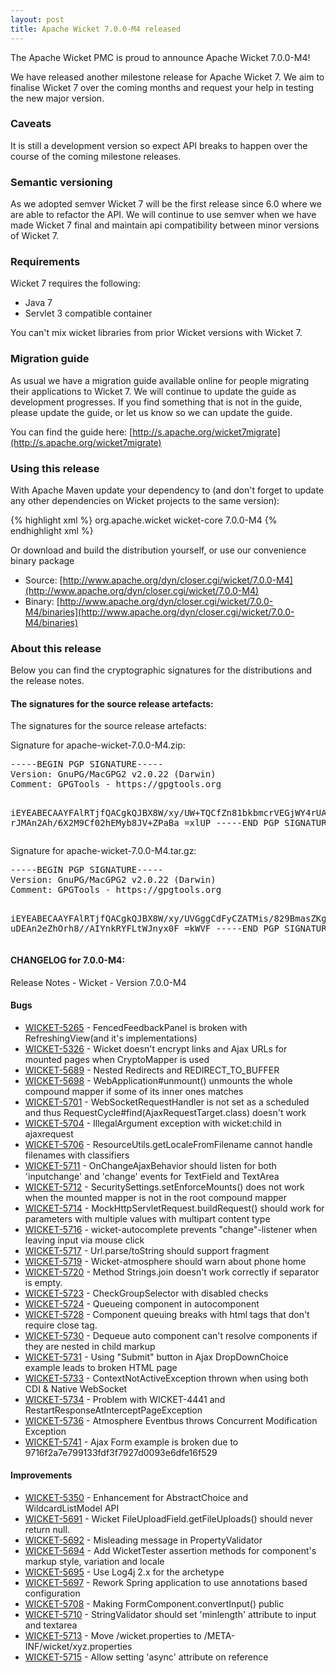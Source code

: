 ```yaml
---
layout: post
title: Apache Wicket 7.0.0-M4 released
---
```

The Apache Wicket PMC is proud to announce Apache Wicket 7.0.0-M4!

We have released another milestone release for Apache Wicket 7. We aim
to finalise Wicket 7 over the coming months and request your help in
testing the new major version.

### Caveats

It is still a development version so expect API breaks to happen over
the course of the coming milestone releases.

### Semantic versioning

As we adopted semver Wicket 7 will be the first release since 6.0 where
we are able to refactor the API. We will continue to use semver when we
have made Wicket 7 final and maintain api compatibility between minor
versions of Wicket 7.

### Requirements

Wicket 7 requires the following:

 - Java 7
 - Servlet 3 compatible container

You can't mix wicket libraries from prior Wicket versions with Wicket 7.

### Migration guide

As usual we have a migration guide available online for people
migrating their applications to Wicket 7. We will continue to update
the guide as development progresses. If you find something that is not
in the guide, please update the guide, or let us know so we can update
the guide.

You can find the guide here: [http://s.apache.org/wicket7migrate](http://s.apache.org/wicket7migrate)

### Using this release

With Apache Maven update your dependency to (and don't forget to
update any other dependencies on Wicket projects to the same version):

{% highlight xml %}
<dependency>
    <groupId>org.apache.wicket</groupId>
    <artifactId>wicket-core</artifactId>
    <version>7.0.0-M4</version>
</dependency>
{% endhighlight xml %}

Or download and build the distribution yourself, or use our
convenience binary package

 * Source: [http://www.apache.org/dyn/closer.cgi/wicket/7.0.0-M4](http://www.apache.org/dyn/closer.cgi/wicket/7.0.0-M4)
 * Binary: [http://www.apache.org/dyn/closer.cgi/wicket/7.0.0-M4/binaries](http://www.apache.org/dyn/closer.cgi/wicket/7.0.0-M4/binaries)

### About this release

Below you can find the cryptographic signatures for the distributions
and the release notes.

#### The signatures for the source release artefacts:

The signatures for the source release artefacts:

Signature for apache-wicket-7.0.0-M4.zip:

<div class="highlight"><pre>
-----BEGIN PGP SIGNATURE-----
Version: GnuPG/MacGPG2 v2.0.22 (Darwin)
Comment: GPGTools - https://gpgtools.org

iEYEABECAAYFAlRTjfQACgkQJBX8W/xy/UW+TQCfZn81bkbmcrVEGjWY4rUA2sfy
rJMAn2Ah/6X2M9Cf02hEMyb8JV+ZPaBa
=xlUP
-----END PGP SIGNATURE-----
</pre></div>

Signature for apache-wicket-7.0.0-M4.tar.gz:

<div class="highlight"><pre>
-----BEGIN PGP SIGNATURE-----
Version: GnuPG/MacGPG2 v2.0.22 (Darwin)
Comment: GPGTools - https://gpgtools.org

iEYEABECAAYFAlRTjfQACgkQJBX8W/xy/UVGggCdFyCZATMis/829BmasZKgx28m
uDEAn2eZhOrh8//AIYnkRYFLtWJnyx0F
=kWVF
-----END PGP SIGNATURE-----
</pre></div>

#### CHANGELOG for 7.0.0-M4:

Release Notes - Wicket - Version 7.0.0-M4

#### Bugs

* [WICKET-5265](https://issues.apache.org/jira/browse/WICKET-5265) - FencedFeedbackPanel is broken with RefreshingView(and it's implementations)
* [WICKET-5326](https://issues.apache.org/jira/browse/WICKET-5326) - Wicket doesn't encrypt links and Ajax URLs for mounted pages when CryptoMapper is used
* [WICKET-5689](https://issues.apache.org/jira/browse/WICKET-5689) - Nested Redirects and REDIRECT_TO_BUFFER
* [WICKET-5698](https://issues.apache.org/jira/browse/WICKET-5698) - WebApplication#unmount() unmounts the whole compound mapper if some of its inner ones matches
* [WICKET-5701](https://issues.apache.org/jira/browse/WICKET-5701) - WebSocketRequestHandler is not set as a scheduled and thus RequestCycle#find(AjaxRequestTarget.class) doesn't work 
* [WICKET-5704](https://issues.apache.org/jira/browse/WICKET-5704) - IllegalArgument exception with wicket:child in ajaxrequest
* [WICKET-5706](https://issues.apache.org/jira/browse/WICKET-5706) - ResourceUtils.getLocaleFromFilename cannot handle filenames with classifiers
* [WICKET-5711](https://issues.apache.org/jira/browse/WICKET-5711) - OnChangeAjaxBehavior should listen for both 'inputchange' and 'change' events for TextField and TextArea
* [WICKET-5712](https://issues.apache.org/jira/browse/WICKET-5712) - SecuritySettings.setEnforceMounts() does not work when the mounted mapper is not in the root compound mapper
* [WICKET-5714](https://issues.apache.org/jira/browse/WICKET-5714) - MockHttpServletRequest.buildRequest() should work for parameters with multiple values with multipart content type
* [WICKET-5716](https://issues.apache.org/jira/browse/WICKET-5716) - wicket-autocomplete prevents "change"-listener when leaving input via mouse click
* [WICKET-5717](https://issues.apache.org/jira/browse/WICKET-5717) - Url.parse/toString should support fragment
* [WICKET-5719](https://issues.apache.org/jira/browse/WICKET-5719) - Wicket-atmosphere should warn about phone home
* [WICKET-5720](https://issues.apache.org/jira/browse/WICKET-5720) - Method Strings.join doesn't work correctly if separator is empty.
* [WICKET-5723](https://issues.apache.org/jira/browse/WICKET-5723) - CheckGroupSelector with disabled checks
* [WICKET-5724](https://issues.apache.org/jira/browse/WICKET-5724) - Queueing component in autocomponent
* [WICKET-5728](https://issues.apache.org/jira/browse/WICKET-5728) - Component queuing breaks with html tags that don't require close tag.
* [WICKET-5730](https://issues.apache.org/jira/browse/WICKET-5730) - Dequeue auto component can't resolve components if they are nested in child markup
* [WICKET-5731](https://issues.apache.org/jira/browse/WICKET-5731) - Using "Submit" button in Ajax DropDownChoice example leads to broken HTML page
* [WICKET-5733](https://issues.apache.org/jira/browse/WICKET-5733) - ContextNotActiveException thrown when using both CDI & Native WebSocket
* [WICKET-5734](https://issues.apache.org/jira/browse/WICKET-5734) - Problem with WICKET-4441 and RestartResponseAtInterceptPageException
* [WICKET-5736](https://issues.apache.org/jira/browse/WICKET-5736) - Atmosphere Eventbus throws Concurrent Modification Exception
* [WICKET-5741](https://issues.apache.org/jira/browse/WICKET-5741) - Ajax Form example is broken due to 9716f2a7e799133fdf3f7927d0093e6dfe16f529

#### Improvements

* [WICKET-5350](https://issues.apache.org/jira/browse/WICKET-5350) - Enhancement for AbstractChoice and WildcardListModel API
* [WICKET-5691](https://issues.apache.org/jira/browse/WICKET-5691) - Wicket FileUploadField.getFileUploads() should never return null.
* [WICKET-5692](https://issues.apache.org/jira/browse/WICKET-5692) - Misleading message in PropertyValidator
* [WICKET-5694](https://issues.apache.org/jira/browse/WICKET-5694) - Add WicketTester assertion methods for component's markup style, variation and locale 
* [WICKET-5695](https://issues.apache.org/jira/browse/WICKET-5695) - Use Log4j 2.x for the archetype
* [WICKET-5697](https://issues.apache.org/jira/browse/WICKET-5697) - Rework Spring application to use annotations based configuration
* [WICKET-5708](https://issues.apache.org/jira/browse/WICKET-5708) - Making FormComponent.convertInput() public
* [WICKET-5710](https://issues.apache.org/jira/browse/WICKET-5710) - StringValidator should set 'minlength' attribute to input and textarea
* [WICKET-5713](https://issues.apache.org/jira/browse/WICKET-5713) - Move /wicket.properties to /META-INF/wicket/xyz.properties
* [WICKET-5715](https://issues.apache.org/jira/browse/WICKET-5715) - Allow setting 'async' attribute on reference <script> elements
* [WICKET-5718](https://issues.apache.org/jira/browse/WICKET-5718) - Upgrade Atmosphere to 2.2.2
* [WICKET-5725](https://issues.apache.org/jira/browse/WICKET-5725) - Add NumberTextField(String,Class<T>) constructor
* [WICKET-5729](https://issues.apache.org/jira/browse/WICKET-5729) - Avoid using input names that conflict with JavaScript DOM API method and attribute names
* [WICKET-5735](https://issues.apache.org/jira/browse/WICKET-5735) - Propagate fileSizeMax attribute to org.apache.commons.fileupload.FileUploadBase
* [WICKET-5737](https://issues.apache.org/jira/browse/WICKET-5737) - Log a warning when WebSocketResponse#sendError() is used
* [WICKET-5739](https://issues.apache.org/jira/browse/WICKET-5739) - Add a factory method for WebSocketRequestHandler
* [WICKET-5740](https://issues.apache.org/jira/browse/WICKET-5740) - Provide a way to adapt the lock timeout based on the page class/id

#### New Features

* [WICKET-5677](https://issues.apache.org/jira/browse/WICKET-5677) - Components should have onAdd to complement onRemove

#### Tasks

* [WICKET-5705](https://issues.apache.org/jira/browse/WICKET-5705) - Disable Javadoc linter in JDK 1.8 because it is too strict

#### Tests

* [WICKET-5722](https://issues.apache.org/jira/browse/WICKET-5722) - Queueing in merged markup with transparent resolver in the base class

Have fun!

— The Wicket team
